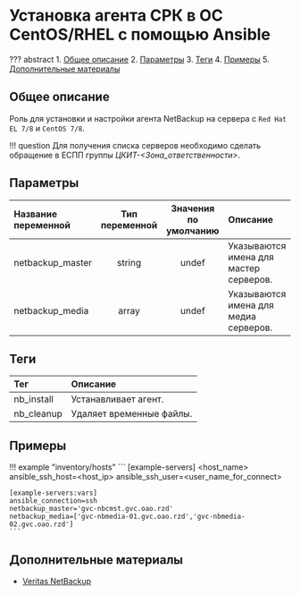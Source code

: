 # Установка агента СРК в ОС CentOS/RHEL с помощью Ansible

??? abstract
    1. [Общее описание](#общее-описание)
    2. [Параметры](#параметры)
    3. [Теги](#теги)
    4. [Примеры](#примеры)
    5. [Дополнительные материалы](#дополнительные-материалы)

## Общее описание
Роль для установки и настройки агента NetBackup на сервера с ``Red Hat EL 7/8`` и ``CentOS 7/8``.

!!! question
    Для получения списка серверов необходимо сделать обращение в ЕСПП группы *ЦКИТ-<Зона_ответственности>*.

## Параметры
|Название переменной  | Тип переменной | Значения по умолчанию | Описание                                     |
|:--------------------|:--------------:|:---------------------:|:---------------------------------------------|
|netbackup_master     | string         | undef                 | Указываются имена для мастер серверов.       |
|netbackup_media      | array          | undef                 | Указываются имена для медиа серверов.        |

## Теги
|Тег                  | Описание                                          |
|:--------------------|:--------------------------------------------------|
|nb_install           | Устанавливает агент.                              |
|nb_cleanup           | Удаляет временные файлы.                          |

## Примеры

!!! example "inventory/hosts"
    ```
    [example-servers]
    <host_name> ansible_ssh_host=<host_ip> ansible_ssh_user=<user_name_for_connect>

    [example-servers:vars]
    ansible_connection=ssh
    netbackup_master='gvc-nbcmst.gvc.oao.rzd'
    netbackup_media=['gvc-nbmedia-01.gvc.oao.rzd','gvc-nbmedia-02.gvc.oao.rzd']
    ```

## Дополнительные материалы

- [Veritas NetBackup](https://www.backupsolution.ru/downloads/admin-guide-netbackup.pdf)
